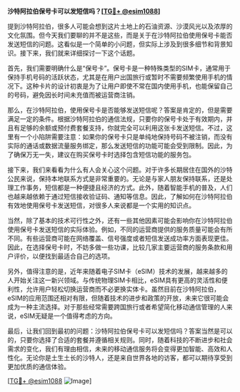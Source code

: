 **沙特阿拉伯保号卡可以发短信吗？[[TG💪+ @esim1088](https://t.me/s/esim1088)]**

提到沙特阿拉伯，很多人可能会想到这片土地上的石油资源、沙漠风光以及浓厚的文化氛围。但今天我们要聊的并不是这些，而是关于在沙特阿拉伯使用保号卡能否发送短信的问题。这看似是一个简单的小问题，但实际上涉及到很多细节和背景知识。接下来，我们就来详细探讨一下这个话题。

首先，我们需要明确什么是“保号卡”。保号卡是一种特殊类型的SIM卡，通常用于保持手机号码的活跃状态，尤其是在用户出国旅行或暂时不需要频繁使用手机的情况下。这种卡片的设计初衷是为了让用户即使不常在国内使用手机，也能保留自己的号码，避免因长时间未充值而被运营商注销。

那么，在沙特阿拉伯，使用保号卡是否能够发送短信呢？答案是肯定的，但是需要满足一定的条件。根据沙特阿拉伯的通信法规，只要你的保号卡处于有效期内，并且有足够的余额或预付费套餐支持，你就完全可以利用这张卡发送短信。不过，这里有一个小陷阱需要注意：如果你的保号卡只是单纯地保持号码不被注销，而没有实际的通话或数据流量服务绑定，那么发送短信的功能可能会受到限制。因此，为了确保万无一失，建议在购买保号卡时选择包含短信功能的服务包。

接下来，我们来看看为什么有人会关心这个问题。对于许多长期居住在国外的沙特公民来说，保持本地联系方式是非常重要的。无论是与家人朋友保持联系，还是处理工作事务，短信都是一种便捷且经济的方式。此外，随着智能手机的普及，人们也越来越依赖于通过短信接收验证码、通知等信息。因此，了解如何在沙特阿拉伯有效地使用保号卡发送短信，对很多人来说都是一个实用的知识点。

当然，除了基本的技术可行性之外，还有一些其他因素可能会影响你在沙特阿拉伯使用保号卡发送短信的实际体验。例如，不同的运营商提供的服务质量可能会有所不同。有些运营商可能在网络覆盖、信号强度或者短信发送成功率方面表现更佳。因此，在选择保号卡时，不妨多做一些功课，比较几家主要运营商的服务条款和用户评价，以便找到最适合自己的选项。

另外，值得注意的是，近年来随着电子SIM卡（eSIM）技术的发展，越来越多的人开始关注这一新兴领域。与传统物理SIM卡相比，eSIM具有更高的灵活性和便利性，允许用户轻松切换运营商而不必更换实体卡。虽然目前在沙特阿拉伯，eSIM的应用范围还相对有限，但随着技术的进步和政策的开放，未来它很可能会成为一种主流选择。对于那些经常需要跨国旅行或者希望简化移动通信管理的人来说，eSIM无疑是一个值得考虑的方向。

最后，让我们回到最初的问题：沙特阿拉伯保号卡可以发短信吗？答案当然是可以的，只要你选择了合适的套餐并遵循相关规则。同时，随着科技的不断进步和社会需求的变化，我们有理由相信，未来的移动通信服务将会变得更加智能、高效和人性化。无论你是土生土长的沙特人，还是来自世界各地的访客，都可以期待享受到更加优质的通信体验。

[[TG💪+ @esim1088](https://t.me/s/esim1088) ![Image](https://i.postimg.cc/4NQfJmqS/Snipaste-2025-05-13-00-14-12.png)]